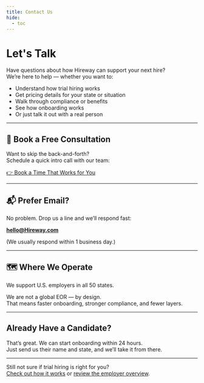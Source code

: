 ```yaml
---
title: Contact Us
hide:
  - toc
---
```


# Let's Talk

Have questions about how Hireway can support your next hire?  
We’re here to help — whether you want to:

- Understand how trial hiring works  
- Get pricing details for your state or situation  
- Walk through compliance or benefits  
- See how onboarding works  
- Or just talk it out with a real person

---

## 📅 Book a Free Consultation

Want to skip the back-and-forth?  
Schedule a quick intro call with our team:

[👉 Book a Time That Works for You](#)

---

## 📬 Prefer Email?

No problem. Drop us a line and we’ll respond fast:

**hello@Hireway.com**

(We usually respond within 1 business day.)

---

## 🗺️ Where We Operate

We support U.S. employers in all 50 states.

We are not a global EOR — by design.  
That means faster onboarding, stronger compliance, and fewer layers.

---

## Already Have a Candidate?

That’s great. We can start onboarding within 24 hours.  
Just send us their name and state, and we’ll take it from there.

---

Still not sure if trial hiring is right for you?  
[Check out how it works](how-it-works.md) or [review the employer overview](employer-overview.md).
